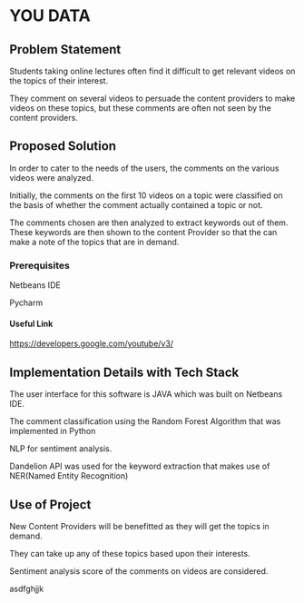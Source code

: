 # YOU DATA
## Problem Statement
Students taking online lectures often find it difficult to get relevant videos on the topics of their interest. 

They comment on several videos to persuade the content providers to make videos on these topics, but these comments are often not seen by the content providers.


## Proposed Solution

 In order to cater to the needs of the users, the comments on the various videos were analyzed.

Initially, the comments on the first 10 videos on a topic were classified on the basis of whether the comment actually contained a topic or not.

The comments chosen are then analyzed to extract keywords out of them. These keywords are then shown to the content Provider so that the can make a note of the topics that are in demand.  

### Prerequisites

 Netbeans IDE
 
 Pycharm
 
 #### Useful Link

https://developers.google.com/youtube/v3/ 
 
## Implementation Details with Tech Stack
The user interface for this software is JAVA which was built on Netbeans IDE.

The comment classification using the Random Forest Algorithm that was implemented in Python

NLP for sentiment analysis.

Dandelion API was used for the keyword extraction that makes use of NER(Named Entity Recognition)

## Use of Project
New Content Providers will be benefitted as they will get the topics in demand. 

They can take up any of these topics based upon their interests.

Sentiment analysis score of the comments on videos are considered.

asdfghjjk















